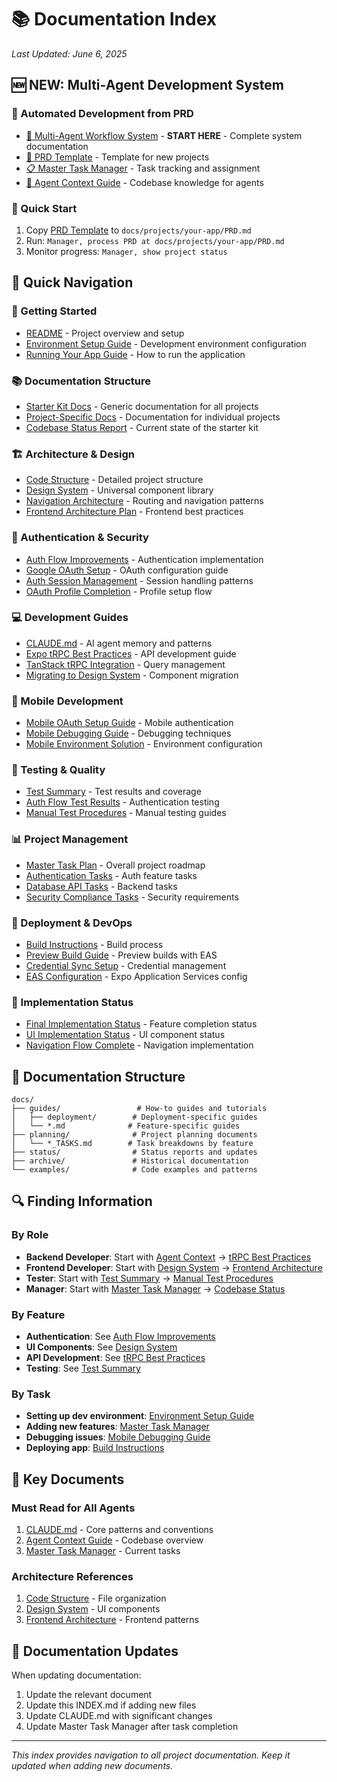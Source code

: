 # 📚 Documentation Index

*Last Updated: June 6, 2025*

## 🆕 NEW: Multi-Agent Development System

### 🤖 Automated Development from PRD
- [🎯 Multi-Agent Workflow System](./MULTI_AGENT_WORKFLOW_SYSTEM.md) - **START HERE** - Complete system documentation
- [📄 PRD Template](./projects/PRD_TEMPLATE.md) - Template for new projects
- [📋 Master Task Manager](./MASTER_TASK_MANAGER.md) - Task tracking and assignment
- [🤖 Agent Context Guide](./AGENT_CONTEXT.md) - Codebase knowledge for agents

### 🚀 Quick Start
1. Copy [PRD Template](./projects/PRD_TEMPLATE.md) to `docs/projects/your-app/PRD.md`
2. Run: `Manager, process PRD at docs/projects/your-app/PRD.md`
3. Monitor progress: `Manager, show project status`

## 🎯 Quick Navigation

### 🚀 Getting Started
- [README](../README.md) - Project overview and setup
- [Environment Setup Guide](./ENVIRONMENT_SETUP_GUIDE.md) - Development environment configuration
- [Running Your App Guide](./RUNNING_YOUR_APP_GUIDE.md) - How to run the application

### 📚 Documentation Structure
- [Starter Kit Docs](./starter-kit/README.md) - Generic documentation for all projects
- [Project-Specific Docs](./projects/README.md) - Documentation for individual projects
- [Codebase Status Report](./CODEBASE_STATUS_REPORT.md) - Current state of the starter kit

### 🏗️ Architecture & Design
- [Code Structure](./CODE_STRUCTURE.md) - Detailed project structure
- [Design System](./DESIGN_SYSTEM.md) - Universal component library
- [Navigation Architecture](./NAVIGATION_ARCHITECTURE.md) - Routing and navigation patterns
- [Frontend Architecture Plan](./guides/FRONTEND_ARCHITECTURE_PLAN.md) - Frontend best practices

### 🔐 Authentication & Security
- [Auth Flow Improvements](./AUTH_FLOW_IMPROVEMENTS_SUMMARY.md) - Authentication implementation
- [Google OAuth Setup](./guides/GOOGLE_OAUTH_SETUP.md) - OAuth configuration guide
- [Auth Session Management](./guides/AUTH_SESSION_MANAGEMENT.md) - Session handling patterns
- [OAuth Profile Completion](./OAUTH_PROFILE_COMPLETION_FLOW.md) - Profile setup flow

### 💻 Development Guides
- [CLAUDE.md](../CLAUDE.md) - AI agent memory and patterns
- [Expo tRPC Best Practices](./guides/EXPO_TRPC_BEST_PRACTICES.md) - API development guide
- [TanStack tRPC Integration](./guides/TANSTACK_TRPC_INTEGRATION.md) - Query management
- [Migrating to Design System](./guides/MIGRATING_TO_DESIGN_SYSTEM.md) - Component migration

### 📱 Mobile Development
- [Mobile OAuth Setup Guide](./MOBILE_OAUTH_SETUP_GUIDE.md) - Mobile authentication
- [Mobile Debugging Guide](./MOBILE_DEBUGGING_GUIDE.md) - Debugging techniques
- [Mobile Environment Solution](./MOBILE_ENVIRONMENT_SOLUTION.md) - Environment configuration

### 🧪 Testing & Quality
- [Test Summary](./final-test-summary.md) - Test results and coverage
- [Auth Flow Test Results](./AUTH_FLOW_TEST_RESULTS.md) - Authentication testing
- [Manual Test Procedures](./__tests__/manual/) - Manual testing guides

### 📊 Project Management
- [Master Task Plan](./planning/MASTER_TASK_PLAN.md) - Overall project roadmap
- [Authentication Tasks](./planning/AUTHENTICATION_TASKS.md) - Auth feature tasks
- [Database API Tasks](./planning/DATABASE_API_TASKS.md) - Backend tasks
- [Security Compliance Tasks](./planning/SECURITY_COMPLIANCE_TASKS.md) - Security requirements

### 🚢 Deployment & DevOps
- [Build Instructions](./guides/deployment/BUILD_INSTRUCTIONS.md) - Build process
- [Preview Build Guide](./PREVIEW_BUILD_GUIDE.md) - Preview builds with EAS
- [Credential Sync Setup](./guides/deployment/CREDENTIAL_SYNC_SETUP.md) - Credential management
- [EAS Configuration](../eas.json) - Expo Application Services config

### 📝 Implementation Status
- [Final Implementation Status](./FINAL_IMPLEMENTATION_STATUS.md) - Feature completion status
- [UI Implementation Status](./COMPLETE_UI_IMPLEMENTATION_STATUS.md) - UI component status
- [Navigation Flow Complete](./NAVIGATION_FLOW_COMPLETE.md) - Navigation implementation

## 📂 Documentation Structure

```
docs/
├── guides/                 # How-to guides and tutorials
│   ├── deployment/        # Deployment-specific guides
│   └── *.md              # Feature-specific guides
├── planning/              # Project planning documents
│   └── *_TASKS.md        # Task breakdowns by feature
├── status/                # Status reports and updates
├── archive/               # Historical documentation
└── examples/              # Code examples and patterns
```

## 🔍 Finding Information

### By Role
- **Backend Developer**: Start with [Agent Context](./AGENT_CONTEXT.md) → [tRPC Best Practices](./guides/EXPO_TRPC_BEST_PRACTICES.md)
- **Frontend Developer**: Start with [Design System](./DESIGN_SYSTEM.md) → [Frontend Architecture](./guides/FRONTEND_ARCHITECTURE_PLAN.md)
- **Tester**: Start with [Test Summary](./final-test-summary.md) → [Manual Test Procedures](./__tests__/manual/)
- **Manager**: Start with [Master Task Manager](./MASTER_TASK_MANAGER.md) → [Codebase Status](./CODEBASE_STATUS_REPORT.md)

### By Feature
- **Authentication**: See [Auth Flow Improvements](./AUTH_FLOW_IMPROVEMENTS_SUMMARY.md)
- **UI Components**: See [Design System](./DESIGN_SYSTEM.md)
- **API Development**: See [tRPC Best Practices](./guides/EXPO_TRPC_BEST_PRACTICES.md)
- **Testing**: See [Test Summary](./final-test-summary.md)

### By Task
- **Setting up dev environment**: [Environment Setup Guide](./ENVIRONMENT_SETUP_GUIDE.md)
- **Adding new features**: [Master Task Manager](./MASTER_TASK_MANAGER.md)
- **Debugging issues**: [Mobile Debugging Guide](./MOBILE_DEBUGGING_GUIDE.md)
- **Deploying app**: [Build Instructions](./guides/deployment/BUILD_INSTRUCTIONS.md)

## 📖 Key Documents

### Must Read for All Agents
1. [CLAUDE.md](../CLAUDE.md) - Core patterns and conventions
2. [Agent Context Guide](./AGENT_CONTEXT.md) - Codebase overview
3. [Master Task Manager](./MASTER_TASK_MANAGER.md) - Current tasks

### Architecture References
1. [Code Structure](./CODE_STRUCTURE.md) - File organization
2. [Design System](./DESIGN_SYSTEM.md) - UI components
3. [Frontend Architecture](./guides/FRONTEND_ARCHITECTURE_PLAN.md) - Frontend patterns

## 🔄 Documentation Updates

When updating documentation:
1. Update the relevant document
2. Update this INDEX.md if adding new files
3. Update CLAUDE.md with significant changes
4. Update Master Task Manager after task completion

---

*This index provides navigation to all project documentation. Keep it updated when adding new documents.*